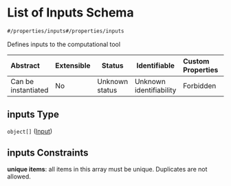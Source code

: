 # List of Inputs Schema

```txt
#/properties/inputs#/properties/inputs
```

Defines inputs to the computational tool


| Abstract            | Extensible | Status         | Identifiable            | Custom Properties | Additional Properties | Access Restrictions | Defined In                                                            |
| :------------------ | ---------- | -------------- | ----------------------- | :---------------- | --------------------- | ------------------- | --------------------------------------------------------------------- |
| Can be instantiated | No         | Unknown status | Unknown identifiability | Forbidden         | Allowed               | none                | [manifest.schema.json\*](manifest.schema.json "open original schema") |

## inputs Type

`object[]` ([Input](manifest-properties-list-of-inputs-input.md))

## inputs Constraints

**unique items**: all items in this array must be unique. Duplicates are not allowed.

